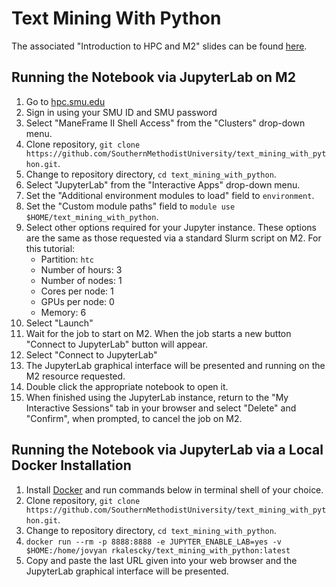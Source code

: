 # Text Mining With Python

The associated "Introduction to HPC and M2" slides can be found [here](https://smu.box.com/s/y54cbtazhe9enfaomvb8eaxoi99jq0cn).

## Running the Notebook via JupyterLab on M2

1.  Go to [hpc.smu.edu](https://hpc.smu.edu/)
2.  Sign in using your SMU ID and SMU password
3.  Select "ManeFrame II Shell Access" from the "Clusters" drop-down menu.
4.  Clone repository, `git clone https://github.com/SouthernMethodistUniversity/text_mining_with_python.git`.
5.  Change to repository directory, `cd text_mining_with_python`.
6.  Select "JupyterLab" from the "Interactive Apps" drop-down menu.
7. Set the "Additional environment modules to load" field to `environment`.
8. Set the "Custom module paths" field to `module use $HOME/text_mining_with_python`.
9. Select other options required for your Jupyter instance. These options are the
    same as those requested via a standard Slurm script on M2. For this tutorial:
    - Partition: `htc`
    - Number of hours: 3
    - Number of nodes: 1
    - Cores per node: 1
    - GPUs per node: 0
    - Memory: 6
10. Select "Launch"
11. Wait for the job to start on M2. When the job starts a new button "Connect
    to JupyterLab" button will appear.
12. Select "Connect to JupyterLab"
13. The JupyterLab graphical interface will be presented and running on the M2
    resource requested.
14. Double click the appropriate notebook to open it.
15. When finished using the JupyterLab instance, return to the "My
    Interactive Sessions" tab in your browser and select "Delete" and "Confirm",
    when prompted, to cancel the job on M2.

## Running the Notebook via JupyterLab via a Local Docker Installation

1. Install [Docker](https://docs.docker.com/get-docker/) and run commands below in terminal shell of your choice.
2. Clone repository, `git clone https://github.com/SouthernMethodistUniversity/text_mining_with_python.git`.
3. Change to repository directory, `cd text_mining_with_python`.
4. `docker run --rm -p 8888:8888 -e JUPYTER_ENABLE_LAB=yes -v $HOME:/home/jovyan rkalescky/text_mining_with_python:latest`
5. Copy and paste the last URL given into your web browser and the JupyterLab graphical interface will be presented.

